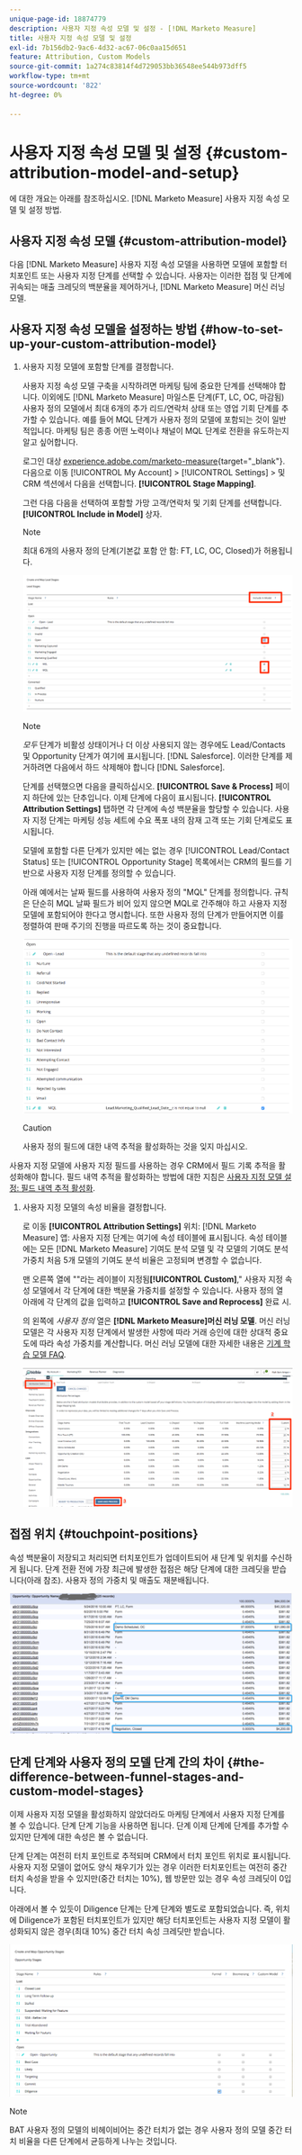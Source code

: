 ```yaml
---
unique-page-id: 18874779
description: 사용자 지정 속성 모델 및 설정 - [!DNL Marketo Measure]
title: 사용자 지정 속성 모델 및 설정
exl-id: 7b156db2-9ac6-4d32-ac67-06c0aa15d651
feature: Attribution, Custom Models
source-git-commit: 1a274c83814f4d729053bb36548ee544b973dff5
workflow-type: tm+mt
source-wordcount: '822'
ht-degree: 0%

---
```


# 사용자 지정 속성 모델 및 설정 {#custom-attribution-model-and-setup}

에 대한 개요는 아래를 참조하십시오. [!DNL Marketo Measure] 사용자 지정 속성 모델 및 설정 방법.

## 사용자 지정 속성 모델 {#custom-attribution-model}

다음 [!DNL Marketo Measure] 사용자 지정 속성 모델을 사용하면 모델에 포함할 터치포인트 또는 사용자 지정 단계를 선택할 수 있습니다. 사용자는 이러한 접점 및 단계에 귀속되는 매출 크레딧의 백분율을 제어하거나, [!DNL Marketo Measure] 머신 러닝 모델.

## 사용자 지정 속성 모델을 설정하는 방법 {#how-to-set-up-your-custom-attribution-model}

1. 사용자 지정 모델에 포함할 단계를 결정합니다.

   사용자 지정 속성 모델 구축을 시작하려면 마케팅 팀에 중요한 단계를 선택해야 합니다. 이외에도 [!DNL Marketo Measure] 마일스톤 단계(FT, LC, OC, 마감됨) 사용자 정의 모델에서 최대 6개의 추가 리드/연락처 상태 또는 영업 기회 단계를 추가할 수 있습니다. 예를 들어 MQL 단계가 사용자 정의 모델에 포함되는 것이 일반적입니다. 마케팅 팀은 종종 어떤 노력이나 채널이 MQL 단계로 전환을 유도하는지 알고 싶어합니다.

   로그인 대상 [experience.adobe.com/marketo-measure](https://experience.adobe.com/marketo-measure){target="_blank"}. 다음으로 이동 [!UICONTROL My Account] > [!UICONTROL Settings] > 및 CRM 섹션에서 다음을 선택합니다. **[!UICONTROL Stage Mapping]**.

   그런 다음 다음을 선택하여 포함할 가망 고객/연락처 및 기회 단계를 선택합니다. **[!UICONTROL Include in Model]** 상자.

   >[!NOTE]
   >
   >최대 6개의 사용자 정의 단계(기본값 포함 안 함: FT, LC, OC, Closed)가 허용됩니다.

   ![](assets/1-1.png)

   >[!NOTE]
   >
   >_모두_ 단계가 비활성 상태이거나 더 이상 사용되지 않는 경우에도 Lead/Contacts 및 Opportunity 단계가 여기에 표시됩니다. [!DNL Salesforce]. 이러한 단계를 제거하려면 다음에서 하드 삭제해야 합니다 [!DNL Salesforce].

   단계를 선택했으면 다음을 클릭하십시오. **[!UICONTROL Save & Process]** 페이지 하단에 있는 단추입니다. 이제 단계에 다음이 표시됩니다. **[!UICONTROL Attribution Settings]** 탭하면 각 단계에 속성 백분율을 할당할 수 있습니다. 사용자 지정 단계는 마케팅 성능 세트에 수요 폭포 내의 잠재 고객 또는 기회 단계로도 표시됩니다.

   모델에 포함할 다른 단계가 있지만 에는 없는 경우 [!UICONTROL Lead/Contact Status] 또는 [!UICONTROL Opportunity Stage] 목록에서는 CRM의 필드를 기반으로 사용자 지정 단계를 정의할 수 있습니다.

   아래 예에서는 날짜 필드를 사용하여 사용자 정의 &quot;MQL&quot; 단계를 정의합니다. 규칙은 단순히 MQL 날짜 필드가 비어 있지 않으면 MQL로 간주해야 하고 사용자 지정 모델에 포함되어야 한다고 명시합니다. 또한 사용자 정의 단계가 만들어지면 이를 정렬하여 판매 주기의 진행을 따르도록 하는 것이 중요합니다.

   ![](assets/2-1.png)

   >[!CAUTION]
   >
   >사용자 정의 필드에 대한 내역 추적을 활성화하는 것을 잊지 마십시오.

사용자 지정 모델에 사용자 지정 필드를 사용하는 경우 CRM에서 필드 기록 추적을 활성화해야 합니다. 필드 내역 추적을 활성화하는 방법에 대한 지침은 [사용자 지정 모델 설정: 필드 내역 추적 활성화](/help/advanced-marketo-measure-features/custom-attribution-models/custom-model-setup-enable-field-history-tracking.md).

1. 사용자 지정 모델의 속성 비율을 결정합니다.

   로 이동 **[!UICONTROL Attribution Settings]** 위치: [!DNL Marketo Measure] 앱: 사용자 지정 단계는 여기에 속성 테이블에 표시됩니다. 속성 테이블에는 모든 [!DNL Marketo Measure] 기여도 분석 모델 및 각 모델의 기여도 분석 가중치 처음 5개 모델의 기여도 분석 비율은 고정되며 변경할 수 없습니다.

   맨 오른쪽 열에 &quot;&quot;라는 레이블이 지정됨&#x200B;**[!UICONTROL Custom]**,&quot; 사용자 지정 속성 모델에서 각 단계에 대한 백분율 가중치를 설정할 수 있습니다. 사용자 정의 열 아래에 각 단계의 값을 입력하고 **[!UICONTROL Save and Reprocess]** 완료 시.

   의 왼쪽에 _사용자 정의_ 열은 **[!DNL Marketo Measure]머신 러닝 모델**. 머신 러닝 모델은 각 사용자 지정 단계에서 발생한 사항에 따라 거래 승인에 대한 상대적 중요도에 따라 속성 가중치를 계산합니다. 머신 러닝 모델에 대한 자세한 내용은 [기계 학습 모델 FAQ](/help/advanced-marketo-measure-features/custom-attribution-models/machine-learning-model-faq.md).

   ![](assets/3.png)

## 접점 위치 {#touchpoint-positions}

속성 백분율이 저장되고 처리되면 터치포인트가 업데이트되어 새 단계 및 위치를 수신하게 됩니다. 단계 전환 전에 가장 최근에 발생한 접점은 해당 단계에 대한 크레딧을 받습니다(아래 참조). 사용자 정의 가중치 및 매출도 재분배됩니다.

![](assets/4.png)

## 단계 단계와 사용자 정의 모델 단계 간의 차이 {#the-difference-between-funnel-stages-and-custom-model-stages}

이제 사용자 지정 모델을 활성화하지 않았더라도 마케팅 단계에서 사용자 지정 단계를 볼 수 있습니다. 단계 단계 기능을 사용하면 됩니다. 단계 이제 단계에 단계를 추가할 수 있지만 단계에 대한 속성은 볼 수 없습니다.

단계 단계는 여전히 터치 포인트로 추적되며 CRM에서 터치 포인트 위치로 표시됩니다. 사용자 지정 모델이 없어도 양식 채우기가 있는 경우 이러한 터치포인트는 여전히 중간 터치 속성을 받을 수 있지만(중간 터치는 10%), 웹 방문만 있는 경우 속성 크레딧이 0입니다.

아래에서 볼 수 있듯이 Diligence 단계는 단계 단계와 별도로 포함되었습니다. 즉, 위치에 Diligence가 포함된 터치포인트가 있지만 해당 터치포인트는 사용자 지정 모델이 활성화되지 않은 경우(최대 10%) 중간 터치 속성 크레딧만 받습니다.

![](assets/5.png)

>[!NOTE]
>
>BAT 사용자 정의 모델의 비헤이비어는 중간 터치가 없는 경우 사용자 정의 모델 중간 터치 비율을 다른 단계에서 균등하게 나누는 것입니다.

